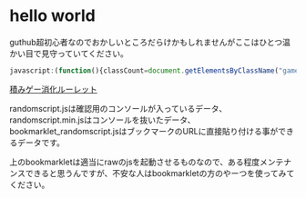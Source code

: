  # hello world

guthub超初心者なのでおかしいところだらけかもしれませんがここはひとつ温かい目で見守っていてください。


```javascript
javascript:(function(){classCount=document.getElementsByClassName("gameListRow").length;var a=Math.floor(Math.random()*classCount)+1;document.querySelectorAll(".gameListRow")[a].id="thisgameiscool";document.getElementById("thisgameiscool").style.backgroundColor="#2d1616";window.location.hash="";window.location.hash="thisgameiscool"})();
```

<a href="javascript:javascript%3A(function(d%2Cj%2Cs)%7Bs%3Dd.createElement('script')%3Bs.src%3Dj%3Bd.body.appendChild(s)%3B%7D)(document%2C'https%3A%2F%2Fraw.githubusercontent.com%2Fririo08%2Fgit-randomgame%2Fmaster%2Frandomscript.js'void(0);">積みゲー消化ルーレット</a>

randomscript.jsは確認用のコンソールが入っているデータ、
randomscript.min.jsはコンソールを抜いたデータ、
bookmarklet_randomscript.jsはブックマークのURLに直接貼り付ける事ができるデータです。

上のbookmarkletは適当にrawのjsを起動させるものなので、ある程度メンテナンスできると思うんですが、不安な人はbookmarkletの方のやーつを使ってみてください。
